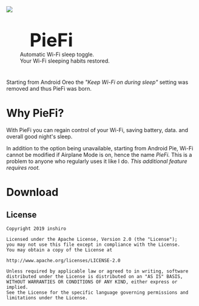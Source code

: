 
<img align="left" src="https://i.postimg.cc/7Y6xjw79/ic-launcher-round.png">
<div style="text-align: left"><font size="14"><br>&emsp; <b>PieFi</b></br></font></div>
<div style="text-align: left">&emsp; &emsp; Automatic Wi-Fi sleep toggle.</div>
<div style="text-align: left">&emsp; &emsp; Your Wi-Fi sleeping habits restored.</div>

#
<div style="text-align: left">Starting from Android Oreo the <i>"Keep Wi-Fi on during sleep"</i> setting was removed and thus PieFi was born.</div>

# Why PieFi?

With PieFi you can regain control of your Wi-Fi, saving battery, data. and overall good night's sleep.

In addition to the option being unavailable, starting from Android Pie, Wi-Fi cannot be modified if Airplane Mode is on, hence the name _PieFi._ This is a problem to anyone who regularly uses it like I do.
*This additional feature requires root.*

# Download

License
-------

    Copyright 2019 inshiro

    Licensed under the Apache License, Version 2.0 (the "License");
    you may not use this file except in compliance with the License.
    You may obtain a copy of the License at

    http://www.apache.org/licenses/LICENSE-2.0

    Unless required by applicable law or agreed to in writing, software
    distributed under the License is distributed on an "AS IS" BASIS,
    WITHOUT WARRANTIES OR CONDITIONS OF ANY KIND, either express or implied.
    See the License for the specific language governing permissions and
    limitations under the License.
